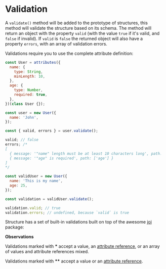 # Validation

A `validate()` method will be added to the prototype of structures, this method will validate the structure based on its schema. The method will return an object with the property `valid` (with the value `true` if it's valid, and `false` if invalid). If `valid` is `false` the returned object will also have a property `errors`, with an array of validation errors.

Validations require you to use the complete attribute definition:

```javascript
const User = attributes({
  name: {
    type: String,
    minLength: 10,
  },
  age: {
    type: Number,
    required: true,
  },
})(class User {});

const user = new User({
  name: 'John',
});

const { valid, errors } = user.validate();

valid; // false
errors; /*
[
  { message: '"name" length must be at least 10 characters long', path: ['name'] },
  { message: '"age" is required', path: ['age'] }
]
*/

const validUser = new User({
  name: 'This is my name',
  age: 25,
});

const validation = validUser.validate();

validation.valid; // true
validation.errors; // undefined, because `valid` is true
```

Structure has a set of built-in validations built on top of the awesome [joi](https://www.npmjs.com/package/@hapi/joi) package:

**Observations**

Validations marked with **\*** accept a value, an [attribute reference](attribute-reference.md), or an array of values and attribute references mixed.

Validations marked with **\*\*** accept a value or an [attribute reference](attribute-reference.md).
